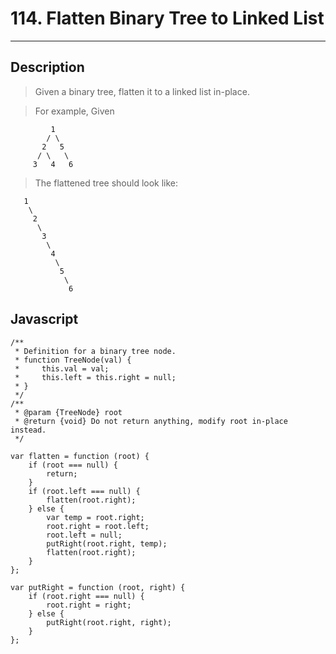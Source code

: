 # 114. Flatten Binary Tree to Linked List

---

## Description

> Given a binary tree, flatten it to a linked list in-place.

> For example,
> Given

```
         1
        / \
       2   5
      / \   \
     3   4   6
```
> The flattened tree should look like:

```
   1
    \
     2
      \
       3
        \
         4
          \
           5
            \
             6
```

## Javascript

```
/**
 * Definition for a binary tree node.
 * function TreeNode(val) {
 *     this.val = val;
 *     this.left = this.right = null;
 * }
 */
/**
 * @param {TreeNode} root
 * @return {void} Do not return anything, modify root in-place instead.
 */

var flatten = function (root) {
    if (root === null) {
        return;
    }
    if (root.left === null) {
        flatten(root.right);
    } else {
        var temp = root.right;
        root.right = root.left;
        root.left = null;
        putRight(root.right, temp);
        flatten(root.right);
    }
};

var putRight = function (root, right) {
    if (root.right === null) {
        root.right = right;
    } else {
        putRight(root.right, right);
    }
};

```
